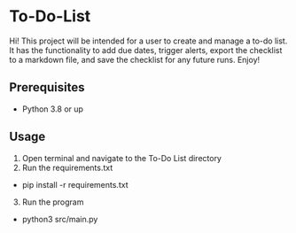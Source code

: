 # To-Do-List

Hi! This project will be intended for a user to create and manage a to-do list. It has the functionality to add due dates, trigger alerts, export the checklist to a markdown file, and save the checklist for any future runs. Enjoy!

## Prerequisites
- Python 3.8 or up
## Usage
1. Open terminal and navigate to the To-Do List directory
2. Run the requirements.txt
- pip install -r requirements.txt
3. Run the program
- python3 src/main.py
